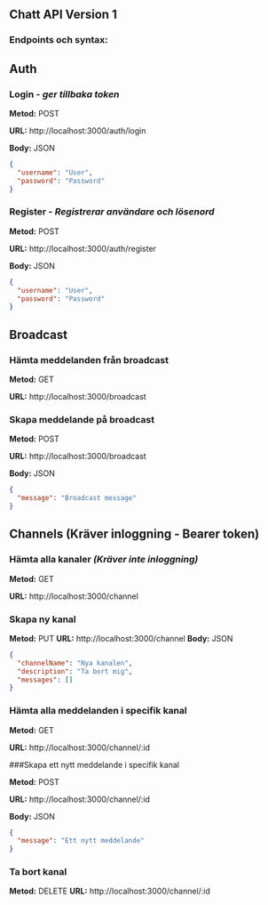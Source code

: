 ## Chatt API Version 1

### Endpoints och syntax:



## Auth


### Login - _ger tillbaka token_

**Metod:** POST

**URL:** http://localhost:3000/auth/login

**Body:** JSON

```json
{
  "username": "User",
  "password": "Password"
}
```



### Register - _Registrerar användare och lösenord_

**Metod:** POST

**URL:** http://localhost:3000/auth/register

**Body:** JSON

```json
{
  "username": "User",
  "password": "Password"
}
```


## Broadcast

### Hämta meddelanden från broadcast

**Metod:** GET

**URL:** http://localhost:3000/broadcast


### Skapa meddelande på broadcast

**Metod:** POST

**URL:** http://localhost:3000/broadcast

**Body:** JSON


```json
{
  "message": "Broadcast message"
}
```

## Channels (Kräver inloggning - Bearer token)

### Hämta alla kanaler _(Kräver inte inloggning)_

**Metod:** GET

**URL:** http://localhost:3000/channel


### Skapa ny kanal

**Metod:** PUT
**URL:** http://localhost:3000/channel
**Body:** JSON

```json
{
  "channelName": "Nya kanalen",
  "description": "Ta bort mig",
  "messages": []
}
```

### Hämta alla meddelanden i specifik kanal

**Metod:** GET

**URL:** http://localhost:3000/channel/:id

###Skapa ett nytt meddelande i specifik kanal

**Metod:** POST

**URL:** http://localhost:3000/channel/:id

**Body:** JSON


```json
{
  "message": "Ett nytt meddelande"
}
```

### Ta bort kanal

**Metod:** DELETE
**URL:** http://localhost:3000/channel/:id
